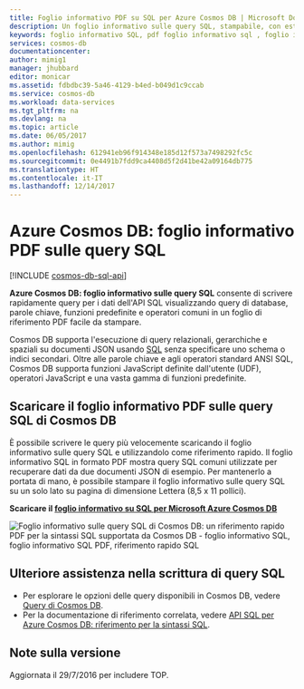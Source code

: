 ```yaml
---
title: Foglio informativo PDF su SQL per Azure Cosmos DB | Microsoft Docs
description: Un foglio informativo sulle query SQL, stampabile, con estensione pdf, che consente di usare la sintassi in stile SQL di Azure Cosmos DB per eseguire query in documenti JSON nel database - Riferimento rapido di SQL
keywords: foglio informativo SQL, pdf foglio informativo sql , foglio informativo query sql
services: cosmos-db
documentationcenter: 
author: mimig1
manager: jhubbard
editor: monicar
ms.assetid: fdbdbc39-5a46-4129-b4ed-b049d1c9ccab
ms.service: cosmos-db
ms.workload: data-services
ms.tgt_pltfrm: na
ms.devlang: na
ms.topic: article
ms.date: 06/05/2017
ms.author: mimig
ms.openlocfilehash: 612941eb96f914348e185d12f573a7498292fc5c
ms.sourcegitcommit: 0e4491b7fdd9ca4408d5f2d41be42a09164db775
ms.translationtype: HT
ms.contentlocale: it-IT
ms.lasthandoff: 12/14/2017
---
```

# <a name="azure-cosmos-db-sql-query-cheat-sheet-pdf"></a>Azure Cosmos DB: foglio informativo PDF sulle query SQL

[!INCLUDE [cosmos-db-sql-api](../../includes/cosmos-db-sql-api.md)]

**Azure Cosmos DB: foglio informativo sulle query SQL** consente di scrivere rapidamente query per i dati dell'API SQL visualizzando query di database, parole chiave, funzioni predefinite e operatori comuni in un foglio di riferimento PDF facile da stampare. 

Cosmos DB supporta l'esecuzione di query relazionali, gerarchiche e spaziali su documenti JSON usando [SQL](sql-api-sql-query.md) senza specificare uno schema o indici secondari. Oltre alle parole chiave e agli operatori standard ANSI SQL, Cosmos DB supporta funzioni JavaScript definite dall'utente (UDF), operatori JavaScript e una vasta gamma di funzioni predefinite.

## <a name="download-the-cosmos-db-sql-query-cheat-sheet-pdf"></a>Scaricare il foglio informativo PDF sulle query SQL di Cosmos DB
È possibile scrivere le query più velocemente scaricando il foglio informativo sulle query SQL e utilizzandolo come riferimento rapido. Il foglio informativo SQL in formato PDF mostra query SQL comuni utilizzate per recuperare dati da due documenti JSON di esempio. Per mantenerlo a portata di mano, è possibile stampare il foglio informativo sulle query SQL su un solo lato su pagina di dimensione Lettera (8,5 x 11 pollici).

**Scaricare il [foglio informativo su SQL per Microsoft Azure Cosmos DB](http://go.microsoft.com/fwlink/?LinkId=623215)**

![Foglio informativo sulle query SQL di Cosmos DB: un riferimento rapido PDF per la sintassi SQL supportata da Cosmos DB - foglio informativo SQL, foglio informativo SQL PDF, riferimento rapido SQL][cheat-sheet]

[cheat-sheet]: ./media/sql-api-sql-query-cheat-sheet/microsoft-sql-api-sql-query-cheat-sheet-v4.png


## <a name="more-help-with-writing-sql-queries"></a>Ulteriore assistenza nella scrittura di query SQL
* Per esplorare le opzioni delle query disponibili in Cosmos DB, vedere [Query di Cosmos DB](sql-api-sql-query.md).
* Per la documentazione di riferimento correlata, vedere [API SQL per Azure Cosmos DB: riferimento per la sintassi SQL](https://msdn.microsoft.com/library/azure/dn782250.aspx).

## <a name="release-notes"></a>Note sulla versione
Aggiornata il 29/7/2016 per includere TOP.

